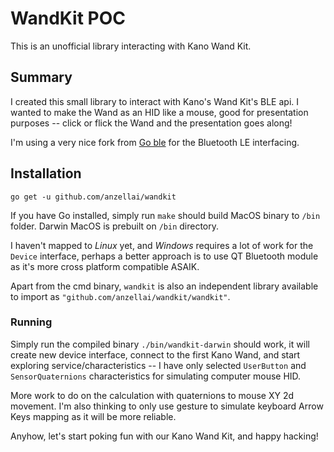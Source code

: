 # WandKit POC

This is an unofficial library interacting with Kano Wand Kit.

## Summary

I created this small library to interact with Kano's Wand Kit's BLE api.
I wanted to make the Wand as an HID like a mouse, good for presentation purposes -- click or flick the Wand and the presentation goes along!

I'm using a very nice fork from [Go ble](https://github.com/go-ble/ble) for the Bluetooth LE interfacing.

## Installation

`go get -u github.com/anzellai/wandkit`

If you have Go installed, simply run `make` should build MacOS binary to `/bin` folder.
Darwin MacOS is prebuilt on `/bin` directory.

I haven't mapped to *Linux* yet, and *Windows* requires a lot of work for the `Device` interface, perhaps a better approach is to use QT Bluetooth module as it's more cross platform compatible ASAIK.

Apart from the cmd binary, `wandkit` is also an independent library available to import as `"github.com/anzellai/wandkit/wandkit"`.


### Running

Simply run the compiled binary `./bin/wandkit-darwin` should work, it will create new device interface, connect to the first Kano Wand, and start exploring service/characteristics -- I have only selected `UserButton` and `SensorQuaternions` characteristics for simulating computer mouse HID.

More work to do on the calculation with quaternions to mouse XY 2d movement. I'm also thinking to only use gesture to simulate keyboard Arrow Keys mapping as it will be more reliable.


Anyhow, let's start poking fun with our Kano Wand Kit, and happy hacking!
